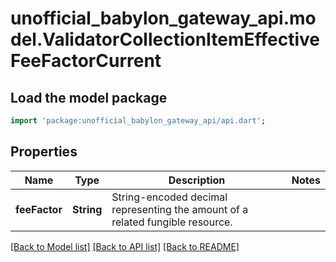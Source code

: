 # unofficial_babylon_gateway_api.model.ValidatorCollectionItemEffectiveFeeFactorCurrent

## Load the model package
```dart
import 'package:unofficial_babylon_gateway_api/api.dart';
```

## Properties
Name | Type | Description | Notes
------------ | ------------- | ------------- | -------------
**feeFactor** | **String** | String-encoded decimal representing the amount of a related fungible resource. | 

[[Back to Model list]](../README.md#documentation-for-models) [[Back to API list]](../README.md#documentation-for-api-endpoints) [[Back to README]](../README.md)


